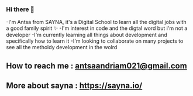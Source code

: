 ### Hi there 👋

-I'm Antsa from SAYNA, it's a Digital School to learn all the digital jobs with a good family spirit ✨
-I'm interest in code and the digtal word   but i'm not a developer 
-I'm currently learning all things about development and specifically how to learn it 
-I'm looking to collaborate on many projects to see all the metholdy development in the wolrd


## How to reach me : antsaandriam021@gmail.com
## More about sayna : https://sayna.io/ 
